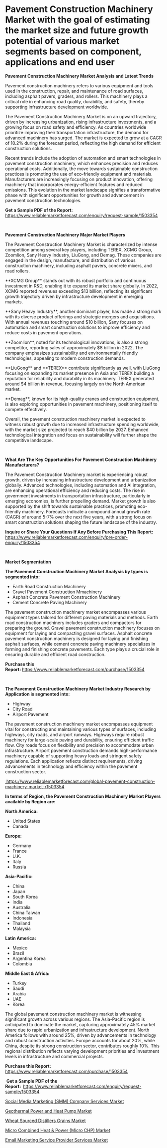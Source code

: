 <p><h1>Pavement Construction Machinery Market with the goal of estimating the market size and future growth potential of various market segments based on component, applications and end user</h1></p><p><strong>Pavement Construction Machinery Market Analysis and Latest Trends</strong></p>
<p><p>Pavement construction machinery refers to various equipment and tools used in the construction, repair, and maintenance of road surfaces, including asphalt pavers, graders, and rollers. This machinery plays a critical role in enhancing road quality, durability, and safety, thereby supporting infrastructure development worldwide.</p><p>The Pavement Construction Machinery Market is on an upward trajectory, driven by increasing urbanization, rising infrastructure investments, and a growing focus on road safety and efficiency. As countries worldwide prioritize improving their transportation infrastructure, the demand for advanced machinery has surged. The market is expected to grow at a CAGR of 10.2% during the forecast period, reflecting the high demand for efficient construction solutions.</p><p>Recent trends include the adoption of automation and smart technologies in pavement construction machinery, which enhances precision and reduces operational costs. Additionally, the move towards sustainable construction practices is promoting the use of eco-friendly equipment and materials. Manufacturers are increasingly focusing on product innovation, offering machinery that incorporates energy-efficient features and reduced emissions. This evolution in the market landscape signifies a transformative phase with significant opportunities for growth and advancement in pavement construction technologies.</p></p>
<p><strong>Get a Sample PDF of the Report:&nbsp;</strong> <a href="https://www.reliablemarketforecast.com/enquiry/request-sample/1503354?utm_campaign=1833&utm_medium=2&utm_source=Github&utm_content=ia&utm_term=08122024&utm_id=pavement-construction-machinery">https://www.reliablemarketforecast.com/enquiry/request-sample/1503354</a></p>
<p>&nbsp;</p>
<p><strong>Pavement Construction Machinery Major Market Players</strong></p>
<p><p>The Pavement Construction Machinery Market is characterized by intense competition among several key players, including TEREX, XCMG Group, Zoomlion, Sany Heavy Industry, LiuGong, and Demag. These companies are engaged in the design, manufacture, and distribution of various construction machinery, including asphalt pavers, concrete mixers, and road rollers.</p><p>**XCMG Group** stands out with its robust portfolio and continuous investment in R&D, enabling it to expand its market share globally. In 2022, XCMG reported revenues exceeding $13 billion, reflecting its significant growth trajectory driven by infrastructure development in emerging markets.</p><p>**Sany Heavy Industry**, another dominant player, has made a strong mark with its diverse product offerings and strategic mergers and acquisitions. With annual revenues touching around $10 billion, Sany focuses on automation and smart construction solutions to improve efficiency and reduce costs in pavement operations.</p><p>**Zoomlion**, noted for its technological innovations, is also a strong competitor, reporting sales of approximately $8 billion in 2022. The company emphasizes sustainability and environmentally friendly technologies, appealing to modern construction demands.</p><p>**LiuGong** and **TEREX** contribute significantly as well, with LiuGong focusing on expanding its market presence in Asia and TEREX building a reputation for reliability and durability in its machinery. TEREX generated around $4 billion in revenue, focusing largely on the North American market.</p><p>**Demag**, known for its high-quality cranes and construction equipment, is also exploring opportunities in pavement machinery, positioning itself to compete effectively.</p><p>Overall, the pavement construction machinery market is expected to witness robust growth due to increased infrastructure spending worldwide, with the market size projected to reach $40 billion by 2027. Enhanced technological integration and focus on sustainability will further shape the competitive landscape.</p></p>
<p>&nbsp;</p>
<p><strong>What Are The Key Opportunities For Pavement Construction Machinery Manufacturers?</strong></p>
<p><p>The Pavement Construction Machinery market is experiencing robust growth, driven by increasing infrastructure development and urbanization globally. Advanced technologies, including automation and AI integration, are enhancing operational efficiency and reducing costs. The rise in government investments in transportation infrastructure, particularly in emerging economies, is further propelling demand. Market growth is also supported by the shift towards sustainable practices, promoting eco-friendly machinery. Forecasts indicate a compound annual growth rate (CAGR) of around 5-7% over the next five years, with a strong focus on smart construction solutions shaping the future landscape of the industry.</p></p>
<p><strong>Inquire or Share Your Questions If Any Before Purchasing This Report:</strong> <a href="https://www.reliablemarketforecast.com/enquiry/pre-order-enquiry/1503354?utm_campaign=1833&utm_medium=2&utm_source=Github&utm_content=ia&utm_term=08122024&utm_id=pavement-construction-machinery">https://www.reliablemarketforecast.com/enquiry/pre-order-enquiry/1503354</a></p>
<p>&nbsp;</p>
<p><strong>Market Segmentation</strong></p>
<p><strong>The Pavement Construction Machinery Market Analysis by types is segmented into:</strong></p>
<p><ul><li>Earth Road Construction Machinery</li><li>Gravel Pavement Construction Mmachinery</li><li>Asphalt Concrete Pavement Construction Machinery</li><li>Cement Concrete Paving Machinery</li></ul></p>
<p><p>The pavement construction machinery market encompasses various equipment types tailored for different paving materials and methods. Earth road construction machinery includes graders and compactors for preparing the ground. Gravel pavement construction machinery focuses on equipment for laying and compacting gravel surfaces. Asphalt concrete pavement construction machinery is designed for laying and finishing asphalt surfaces, while cement concrete paving machinery specializes in forming and finishing concrete pavements. Each type plays a crucial role in ensuring durable and efficient road construction.</p></p>
<p><strong>Purchase this Report:&nbsp;</strong><a href="https://www.reliablemarketforecast.com/purchase/1503354?utm_campaign=1833&utm_medium=2&utm_source=Github&utm_content=ia&utm_term=08122024&utm_id=pavement-construction-machinery">https://www.reliablemarketforecast.com/purchase/1503354</a></p>
<p>&nbsp;</p>
<p><strong>The Pavement Construction Machinery Market Industry Research by Application is segmented into:</strong></p>
<p><ul><li>Highway</li><li>City Road</li><li>Airport Pavement</li></ul></p>
<p><p>The pavement construction machinery market encompasses equipment vital for constructing and maintaining various types of surfaces, including highways, city roads, and airport runways. Highways require robust machinery for large-scale paving and durability, ensuring efficient traffic flow. City roads focus on flexibility and precision to accommodate urban infrastructure. Airport pavement construction demands high-performance machinery capable of supporting heavy loads and stringent safety regulations. Each application reflects distinct requirements, driving advancements in technology and efficiency within the pavement construction sector.</p></p>
<p><a href="https://www.reliablemarketforecast.com/global-pavement-construction-machinery-market-r1503354?utm_campaign=1833&utm_medium=2&utm_source=Github&utm_content=ia&utm_term=08122024&utm_id=pavement-construction-machinery">&nbsp;https://www.reliablemarketforecast.com/global-pavement-construction-machinery-market-r1503354</a></p>
<p><strong>In terms of Region, the Pavement Construction Machinery Market Players available by Region are:</strong></p>
<p>
    <p> <strong> North America: </strong>
        <ul>
            <li>United States</li>
            <li>Canada</li>
        </ul>
        </p> 
    <p> <strong> Europe: </strong>
        <ul>
            <li>Germany</li>
            <li>France</li>
            <li>U.K.</li>
            <li>Italy</li>
            <li>Russia</li>
        </ul>
        </p> 
    <p> <strong> Asia-Pacific: </strong>
        <ul>
            <li>China</li>
            <li>Japan</li>
            <li>South Korea</li>
            <li>India</li>
            <li>Australia</li>
            <li>China Taiwan</li>
            <li>Indonesia</li>
            <li>Thailand</li>
            <li>Malaysia</li>
        </ul>
        </p> 
    <p> <strong> Latin America: </strong>
        <ul>
            <li>Mexico</li>
            <li>Brazil</li>
            <li>Argentina Korea</li>
            <li>Colombia</li>
        </ul>
        </p> 
    <p> <strong> Middle East & Africa: </strong>
        <ul>
            <li>Turkey</li>
            <li>Saudi</li>
            <li>Arabia</li>
            <li>UAE</li>
            <li>Korea</li>
        </ul>
    </p>
    </p>
<p><p>The global pavement construction machinery market is witnessing significant growth across various regions. The Asia-Pacific region is anticipated to dominate the market, capturing approximately 45% market share due to rapid urbanization and infrastructure development. North America follows with around 25%, driven by advancements in technology and robust construction activities. Europe accounts for about 20%, while China, despite its strong construction sector, contributes roughly 10%. This regional distribution reflects varying development priorities and investment levels in infrastructure and commercial projects.</p></p>
<p><strong>Purchase this Report: </strong><a href="https://www.reliablemarketforecast.com/purchase/1503354?utm_campaign=1833&utm_medium=2&utm_source=Github&utm_content=ia&utm_term=08122024&utm_id=pavement-construction-machinery">https://www.reliablemarketforecast.com/purchase/1503354</a></p>
<p>&nbsp;<strong>Get a Sample PDF of the Report:&nbsp;&nbsp;</strong><a href="https://www.reliablemarketforecast.com/enquiry/request-sample/1503354?utm_campaign=1833&utm_medium=2&utm_source=Github&utm_content=ia&utm_term=08122024&utm_id=pavement-construction-machinery">https://www.reliablemarketforecast.com/enquiry/request-sample/1503354</a></p>
<p><strong></strong></p>
<p><p><a href="https://www.linkedin.com/pulse/social-media-marketing-smm-company-services-market-outlook-from-dcrif?utm_campaign=1833&utm_medium=2&utm_source=Github&utm_content=ia&utm_term=08122024&utm_id=pavement-construction-machinery">Social Media Marketing (SMM) Company Services Market</a></p><p><a href="https://www.linkedin.com/pulse/geothermal-power-heat-pump-market-size-growth-analysis-2024-2031-bpzyf?utm_campaign=1833&utm_medium=2&utm_source=Github&utm_content=ia&utm_term=08122024&utm_id=pavement-construction-machinery">Geothermal Power and Heat Pump Market</a></p><p><a href="https://github.com/FassouRP/Market-Research-Report-List-6/blob/main/wheat-sourced-distillers-grains-market.md?utm_campaign=1833&utm_medium=2&utm_source=Github&utm_content=ia&utm_term=08122024&utm_id=pavement-construction-machinery">Wheat Sourced Distillers Grains Market</a></p><p><a href="https://www.linkedin.com/pulse/micro-combined-heat-power-chp-market-industry-landscape-jbesf?utm_campaign=1833&utm_medium=2&utm_source=Github&utm_content=ia&utm_term=08122024&utm_id=pavement-construction-machinery">Micro Combined Heat & Power (Micro CHP) Market</a></p><p><a href="https://www.linkedin.com/pulse/email-marketing-service-provider-services-market-dynamics-k3ycf?utm_campaign=1833&utm_medium=2&utm_source=Github&utm_content=ia&utm_term=08122024&utm_id=pavement-construction-machinery">Email Marketing Service Provider Services Market</a></p></p>